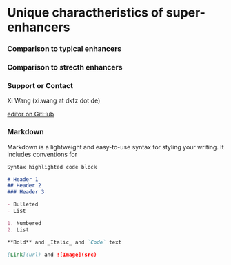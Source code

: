 # Unique charactheristics of super-enhancers

### Comparison to typical enhancers


### Comparison to strecth enhancers


### Support or Contact

Xi Wang (xi.wang at dkfz dot de)

[editor on GitHub](https://github.com/sunlightwang/enhancer-repertoire/edit/master/index.md)


### Markdown

Markdown is a lightweight and easy-to-use syntax for styling your writing. It includes conventions for

```markdown
Syntax highlighted code block

# Header 1
## Header 2
### Header 3

- Bulleted
- List

1. Numbered
2. List

**Bold** and _Italic_ and `Code` text

[Link](url) and ![Image](src)
```
